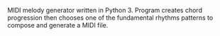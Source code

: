 MIDI melody generator written in Python 3. Program creates chord progression then chooses one of the fundamental rhythms patterns to compose and generate a MIDI file.

